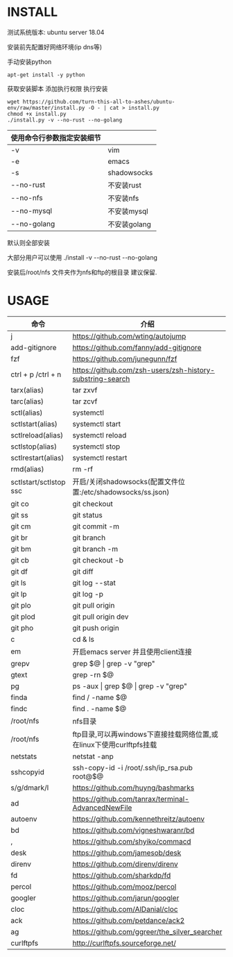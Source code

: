 # INSTALL

测试系统版本: ubuntu server 18.04  

安装前先配置好网络环境(ip dns等)

手动安装python

```shell
apt-get install -y python
```

获取安装脚本   添加执行权限   执行安装

```shell
wget https://github.com/turn-this-all-to-ashes/ubuntu-env/raw/master/install.py -O - | cat > install.py
chmod +x install.py
./install.py -v --no-rust --no-golang
```

| 使用命令行参数指定安装细节 |             |
| -------------------------- | ----------- |
| -v                         | vim         |
| -e                         | emacs       |
| -s                         | shadowsocks |
| --no-rust                  | 不安装rust  |
| --no-nfs                   | 不安装nfs   |
| --no-mysql                 | 不安装mysql |
| --no-golang                | 不安装golang|

默认则全部安装

大部分用户可以使用 ./install -v --no-rust --no-golang

安装后/root/nfs 文件夹作为nfs和ftp的根目录  建议保留.

# USAGE

| 命令                   | 介绍                                                        |
| ---------------------- | ----------------------------------------------------------- |
| j                      | <https://github.com/wting/autojump>                          |
| add-gitignore           | <https://github.com/fanny/add-gitignore> |
| fzf                     | <https://github.com/junegunn/fzf>                     |
| ctrl + p /ctrl + n     | <https://github.com/zsh-users/zsh-history-substring-search> |
| tarx(alias)         | tar zxvf                                                    |
| tarc(alias)            | tar zcvf                                                    |
| sctl(alias)         | systemctl                                                   |
| sctlstart(alias)       | systemctl start                                             |
| sctlreload(alias)      | systemctl reload                                            |
| sctlstop(alias)   | systemctl stop                                              |
| sctlrestart(alias)     | systemctl restart                                           |
| rmd(alias)             | rm -rf                                                      |
| sctlstart/sctlstop ssc | 开启/关闭shadowsocks(配置文件位置:/etc/shadowsocks/ss.json) |
| git co                 | git checkout                                                |
| git ss                 | git status                                                  |
| git cm                 | git commit -m                                               |
| git br                 | git branch                                                  |
| git bm                 | git branch -m                                               |
| git cb                 | git checkout -b                                             |
| git df                 | git diff                                                    |
| git ls                 | git log --stat                                              |
| git lp                 | git log -p                                                  |
| git plo                | git pull origin                                             |
| git plod               | git pull origin dev                                         |
| git pho                | git push origin                                             |
| c                      | cd & ls                                                     |
| em                     | 开启emacs server 并且使用client连接                         |
| grepv                  | grep $@ \| grep -v "grep"                                   |
| gtext                  | grep -rn $@                                                 |
| pg                     | ps -aux \| grep $@ \| grep -v "grep"                        |
| finda                  | find / -name $@                                             |
| findc                  | find . -name $@                                             |
| /root/nfs              | nfs目录                                                    |
| /root/nfs              | ftp目录,可以再windows下直接挂载网络位置,或在linux下使用curlftpfs挂载  |
| netstats               | netstat -anp                                                |
| sshcopyid              | ssh-copy-id -i /root/.ssh/ip_rsa.pub root@$@                |
| s/g/dmark/l | <https://github.com/huyng/bashmarks> |
| ad | <https://github.com/tanrax/terminal-AdvancedNewFile> |
| autoenv | <https://github.com/kennethreitz/autoenv> |
| bd | <https://github.com/vigneshwaranr/bd> |
| , | <https://github.com/shyiko/commacd> |
| desk | <https://github.com/jamesob/desk> |
| direnv | <https://github.com/direnv/direnv> |
| fd | <https://github.com/sharkdp/fd> |
| percol | <https://github.com/mooz/percol> |
| googler | <https://github.com/jarun/googler> |
| cloc | <https://github.com/AlDanial/cloc> |
| ack | <https://github.com/petdance/ack2> |
| ag | <https://github.com/ggreer/the_silver_searcher> |
| curlftpfs | <http://curlftpfs.sourceforge.net/> |

